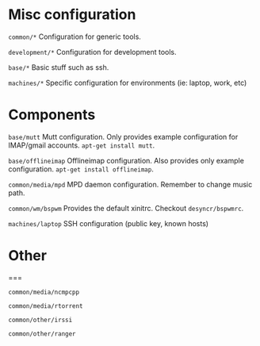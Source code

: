 Misc configuration
===

``common/*`` Configuration for generic tools.

``development/*`` Configuration for development tools.

``base/*`` Basic stuff such as ssh.

``machines/*`` Specific configuration for environments (ie: laptop, work, etc)

Components
===

``base/mutt`` Mutt configuration. Only provides example configuration for IMAP/gmail accounts. ``apt-get install mutt``.

``base/offlineimap`` Offlineimap configuration. Also provides only example configuration. ``apt-get install offlineimap``.

``common/media/mpd`` MPD daemon configuration. Remember to change music path.

``common/wm/bspwm`` Provides the default xinitrc. Checkout ``desyncr/bspwmrc``.

``machines/laptop`` SSH configuration (public key, known hosts)

# Other
===

``common/media/ncmpcpp``

``common/media/rtorrent``

``common/other/irssi``

``common/other/ranger``



